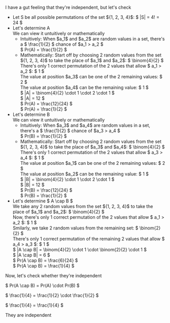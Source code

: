 I have a gut feeling that they're independent, but let's check

<ul>
    <li> Let S be all possible permutations of the set ${1, 2, 3, 4}$: $ |S| = 4! = 24 $
    <li> Let's determine A <br/> 
    We can view it untuitively or mathematically <br/> 
    <ul>
        <li> Intuitively: When $a_1$ and $a_2$ are random values in a set, there's a $ \frac{1}{2} $ chance of $a_1 > a_2 $ <br/> 
        $ Pr(A) = \frac{1}{2} $
        <li> Mathematically: Start off by choosing 2 random values from the set ${1, 2, 3, 4}$ to take the place of $a_1$ and $a_2$: $ \binom{4}{2} $ <br/> 
        There's only 1 correct permutation of the 2 values that allow $ a_1 > a_2 $: $ 1 $ <br/> 
        The value at position $a_3$ can be one of the 2 remaining values: $ 2 $ <br/> 
        The value at position $a_4$ can be the remaining value: $ 1 $ <br/> 
        $ |A| = \binom{4}{2} \cdot 1 \cdot 2 \cdot 1 $ <br/> 
        $ |A| = 12 $ <br/> 
        $ Pr(A) = \frac{12}{24} $ <br/> 
        $ Pr(A) = \frac{1}{2} $
    </ul>
    <li> Let's determine B <br/> 
    We can view it untuitively or mathematically <br/> 
    <ul>
        <li> Intuitively: When $a_3$ and $a_4$ are random values in a set, there's a $ \frac{1}{2} $ chance of $a_3 > a_4 $ <br/> 
        $ Pr(B) = \frac{1}{2} $
        <li> Mathematically: Start off by choosing 2 random values from the set ${1, 2, 3, 4}$ to take the place of $a_3$ and $a_4$: $ \binom{4}{2} $ <br/> 
        There's only 1 correct permutation of the 2 values that allow $ a_3 > a_4 $: $ 1 $ <br/> 
        The value at position $a_1$ can be one of the 2 remaining values: $ 2 $ <br/> 
        The value at position $a_2$ can be the remaining value: $ 1 $ <br/> 
        $ |B| = \binom{4}{2} \cdot 1 \cdot 2 \cdot 1 $ <br/> 
        $ |B| = 12 $ <br/> 
        $ Pr(B) = \frac{12}{24} $ <br/> 
        $ Pr(B) = \frac{1}{2} $
    </ul>
    <li> Let's determine $ A \cap B $ <br/> 
    We take any 2 random values from the set ${1, 2, 3, 4}$ to take the place of $a_1$ and $a_2$: $ \binom{4}{2} $ <br/> 
    Now, there's only 1 correct permutation of the 2 values that allow $ a_1 > a_2 $: $ 1 $ <br/> 
    Smilarly, we take 2 random values from the remaining set: $ \binom{2}{2} $ <br/> 
    There's only 1 correct permutation of the remaining 2 values that allow $ a_4 > a_3 $: $ 1 $ <br/> 
    $ |A \cap B| = \binom{4}{2} \cdot 1 \cdot \binom{2}{2} \cdot 1 $ <br/> 
    $ |A \cap B| = 6 $ <br/> 
    $ Pr(A \cap B) = \frac{6}{24} $ <br/> 
    $ Pr(A \cap B) = \frac{1}{4} $
</ul>

Now, let's check whether they're independent

$ Pr(A \cap B) = Pr(A) \cdot Pr(B) $

$ \frac{1}{4} = \frac{1}{2} \cdot \frac{1}{2} $

$ \frac{1}{4} = \frac{1}{4} $

They are independent
